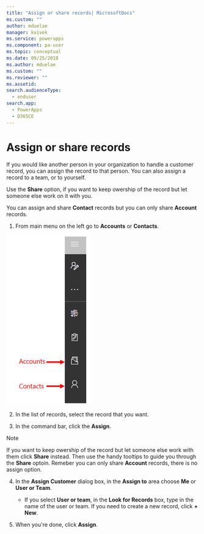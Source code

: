 ```yaml
---
title: "Assign or share records| MicrosoftDocs"
ms.custom: ""
author: mduelae
manager: kvivek
ms.service: powerapps
ms.component: pa-user
ms.topic: conceptual
ms.date: 09/25/2018
ms.author: mduelae
ms.custom: ""
ms.reviewer: ""
ms.assetid: 
search.audienceType: 
  - enduser
search.app: 
  - PowerApps
  - D365CE
---
```

# Assign or share records

If you would like another person in your organization to handle a customer record, you can assign the record to that person. You can also assign a record to a team, or to yourself.  

Use the **Share** option, if you want to keep owership of the record but let someone else work on it with you. 

You can assign and share **Contact** records but you can only share **Account** records.
  
1. From main menu on the left go to **Accounts** or **Contacts**. 

![Main menu in PowerApps](media/AccountContacts.png "Main menu in PowerAppss")

2. In the list of records, select the record that you want.  
  
3. In the command bar, click the **Assign**.

> [!NOTE]
> If you want to keep owership of the record but let someone else work with them click **Share** instead. Then use the handy tooltips to guide you through the **Share** optoin. Remeber you can only share **Account** records, there is no assign option.
  
4. In the **Assign Customer** dialog box, in the **Assign to** area choose **Me** or **User or Team**.
  
   - If you select **User or team**, in the **Look for Records** box, type in the name of the user or team. If you need to create a new record, click **+ New**.
  
5. When you're done, click **Assign**.
 

